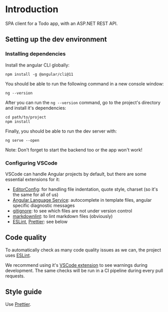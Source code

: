 # Introduction

SPA client for a Todo app, with an ASP.NET REST API. 

## Setting up the dev environment

### Installing dependencies

Install the angular CLI globally:

```console
npm install -g @angular/cli@11
```

You should be able to run the following command in a new console window:

```console
ng --version
```

After you can run the `ng --version` command, go to the project's directory and install it's dependencies:

```console
cd path/to/project
npm install
```

Finally, you should be able to run the dev server with:

```console
ng serve --open
```

Note: Don't forget to start the backend too or the app won't work!

### Configuring VSCode

VSCode can handle Angular projects by default, but there are some essential extensions for it:

- [EditorConfig](https://marketplace.visualstudio.com/items?itemName=EditorConfig.EditorConfig): for handling file indentation, quote style, charset (so it's the same for all of us)
- [Angular Language Service](https://marketplace.visualstudio.com/items?itemName=Angular.ng-template): autocomplete in template files, angular specific diagnostic messages
- [gitignore](https://marketplace.visualstudio.com/items?itemName=codezombiech.gitignore): to see which files are not under version control
- [markdownlint](https://marketplace.visualstudio.com/items?itemName=DavidAnson.vscode-markdownlint): to lint markdown files (obviously)
- [ESLint](https://marketplace.visualstudio.com/items?itemName=dbaeumer.vscode-eslint), [Prettier](https://marketplace.visualstudio.com/items?itemName=esbenp.prettier-vscode): see below

## Code quality

To automatically check as many code quality issues as we can, the project uses [ESLint](https://eslint.org/).

We recommend using it's [VSCode extension](https://marketplace.visualstudio.com/items?itemName=dbaeumer.vscode-eslint) to see warnings during development. The same checks will be run in a CI pipeline during every pull requests.

## Style guide

Use [Prettier](https://prettier.io/).
